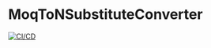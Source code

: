 # MoqToNSubstituteConverter
[![CI/CD](https://github.com/samsmithnz/MoqToNSubstituteConverter/actions/workflows/workflow.yml/badge.svg)](https://github.com/samsmithnz/MoqToNSubstituteConverter/actions/workflows/workflow.yml)
